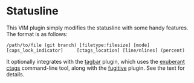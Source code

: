# Statusline
This VIM plugin simply modifies the statusline with some handy features. The format is as follows:

```
/path/to/file (git branch) [filetype:filesize] [mode] [caps_lock_indicator]     [ctags_location] [line/nlines] (percent)
```

It optionally integrates with the [tagbar](https://github.com/majutsushi/tagbar) plugin, which uses the [exuberant ctags](http://ctags.sourceforge.net/) command-line tool, along with the [fugitive](https://github.com/tpope/vim-fugitive) plugin. See the text for details.
